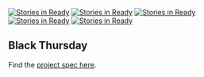 [![Stories in Ready](https://badge.waffle.io/tmikeschu/black_thursday.png?label=ready&title=Ready)](https://waffle.io/tmikeschu/black_thursday)
[![Stories in Ready](https://badge.waffle.io/tmikeschu/black_thursday.png?label=ready&title=Ready)](https://waffle.io/tmikeschu/black_thursday)
[![Stories in Ready](https://badge.waffle.io/j-sm-n/black_thursday.png?label=ready&title=Ready)](https://waffle.io/j-sm-n/black_thursday)
[![Stories in Ready](https://badge.waffle.io/j-sm-n/black_thursday.png?label=ready&title=Ready)](https://waffle.io/j-sm-n/black_thursday)
[![Stories in Ready](https://badge.waffle.io/kswhyte/black_thursday.png?label=ready&title=Ready)](https://waffle.io/kswhyte/black_thursday)
## Black Thursday

Find the [project spec here](https://github.com/turingschool/curriculum/blob/master/source/projects/black_thursday.markdown).
